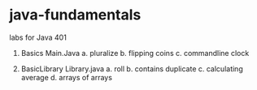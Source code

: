 # java-fundamentals
labs for Java 401

1. Basics
    Main.Java
        a. pluralize
        b. flipping coins
        c. commandline clock
        
2. BasicLibrary
    Library.java
        a. roll
        b. contains duplicate
        c. calculating average 
        d. arrays of arrays
